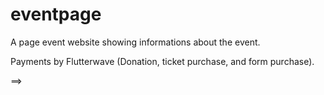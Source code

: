 # eventpage

A page event website showing informations about the event.

Payments by Flutterwave (Donation, ticket purchase, and form purchase). 

==>
